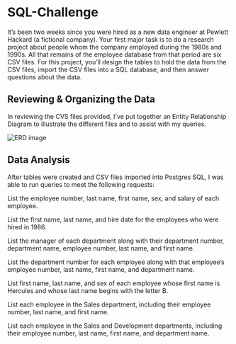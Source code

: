 # SQL-Challenge
It’s been two weeks since you were hired as a new data engineer at Pewlett Hackard (a fictional company). Your first major task is to do a research project about people whom the company employed during the 1980s and 1990s. All that remains of the employee database from that period are six CSV files.
For this project, you’ll design the tables to hold the data from the CSV files, import the CSV files into a SQL database, and then answer questions about the data.

## Reviewing & Organizing the Data
In reviewing the CVS files provided, I've put together an Entity Relationship Diagram to illustrate the different files and to assist with my queries. 

![ERD image](https://github.com)


## Data Analysis
After tables were created and CSV files imported into Postgres SQL, I was able to run queries to meet the following requests: 

 List the employee number, last name, first name, sex, and salary of each employee.

 List the first name, last name, and hire date for the employees who were hired in 1986.

 List the manager of each department along with their department number, department name, employee number, last name, and first name.

 List the department number for each employee along with that employee’s employee number, last name, first name, and department name.

 List first name, last name, and sex of each employee whose first name is Hercules and whose last name begins with the letter B.

 List each employee in the Sales department, including their employee number, last name, and first name.

 List each employee in the Sales and Development departments, including their employee number, last name, first name, and department name.
